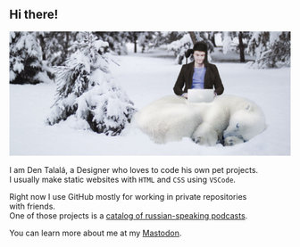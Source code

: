 ## Hi there!

<img src="https://github.com/dentalala/dentalala/raw/master/workspace.jpg" alt="My Photo">

I am Den Talalá, a Designer who loves to code his own pet projects.  
I usually make static websites with `HTML` and `CSS` using `VSCode`.

Right now I use GitHub mostly for working in private repositories with friends.  
One of those projects is a [catalog of russian-speaking podcasts](https://russiancast.club).

You can learn more about me at my [Mastodon](https://mas.to/@talala).
